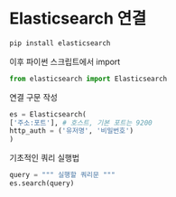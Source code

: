 # Elasticsearch 연결

```bash
pip install elasticsearch
```

이후 파이썬 스크립트에서 import

```python
from elasticsearch import Elasticsearch
```

연결 구문 작성 

```python
es = Elasticsearch(
['주소:포트'], # 호스트, 기본 포트는 9200
http_auth = ('유저명', '비밀번호')
)                   
```

기초적인 쿼리 실행법

```python
query = """ 실행할 쿼리문 """
es.search(query)
```

